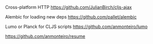 Cross-platform HTTP
https://github.com/JulianBirch/cljs-ajax

Alembic for loading new deps
https://github.com/pallet/alembic

Lumo or Planck for CLJS scripts
https://github.com/anmonteiro/lumo

https://github.com/anmonteiro/resume
